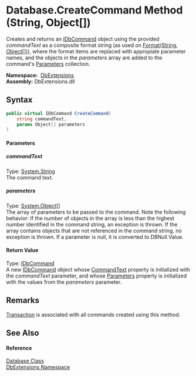 Database.CreateCommand Method (String, Object[])
================================================
Creates and returns an [IDbCommand][1] object using the provided *commandText* as a composite format string (as used on [Format(String, Object[])][2]), where the format items are replaced with appropiate parameter names, and the objects in the *parameters* array are added to the command's [Parameters][3] collection.

  **Namespace:**  [DbExtensions][4]  
  **Assembly:** DbExtensions.dll

Syntax
------

```csharp
public virtual IDbCommand CreateCommand(
	string commandText,
	params Object[] parameters
)
```

#### Parameters

##### *commandText*
Type: [System.String][5]  
The command text.

##### *parameters*
Type: [System.Object][6][]  
 The array of parameters to be passed to the command. Note the following behavior: If the number of objects in the array is less than the highest number identified in the command string, an exception is thrown. If the array contains objects that are not referenced in the command string, no exception is thrown. If a parameter is null, it is converted to DBNull.Value.

#### Return Value
Type: [IDbCommand][1]  
 A new [IDbCommand][1] object whose [CommandText][7] property is initialized with the *commandText* parameter, and whose [Parameters][3] property is initialized with the values from the *parameters* parameter. 

Remarks
-------
[Transaction][8] is associated with all commands created using this method. 

See Also
--------

#### Reference
[Database Class][9]  
[DbExtensions Namespace][4]  

[1]: http://msdn.microsoft.com/en-us/library/bt2afddc
[2]: http://msdn.microsoft.com/en-us/library/b1csw23d
[3]: http://msdn.microsoft.com/en-us/library/btt06a5s
[4]: ../README.md
[5]: http://msdn.microsoft.com/en-us/library/s1wwdcbf
[6]: http://msdn.microsoft.com/en-us/library/e5kfa45b
[7]: http://msdn.microsoft.com/en-us/library/1ya4ssfc
[8]: Transaction.md
[9]: README.md
